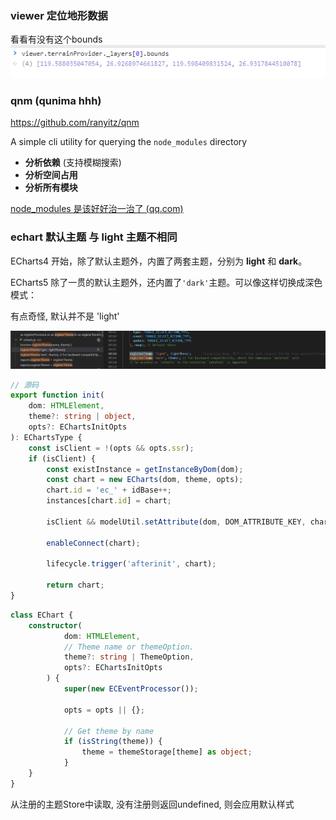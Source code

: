 ### viewer 定位地形数据

看看有没有这个bounds![img](./imgs/企业微信截图_16583731331127.png)



### qnm (qunima hhh)

https://github.com/ranyitz/qnm

 A simple cli utility for querying the `node_modules` directory

- **分析依赖** (支持模糊搜索)
- **分析空间占用**
- **分析所有模块**

[node_modules 是该好好治一治了 (qq.com)](https://mp.weixin.qq.com/s/8-_OnWf_Yzq9HrN0KBAh5A)



### echart 默认主题 与 light 主题不相同

ECharts4 开始，除了默认主题外，内置了两套主题，分别为 **light** 和 **dark**。

ECharts5 除了一贯的默认主题外，还内置了`'dark'`主题。可以像这样切换成深色模式：

有点奇怪, 默认并不是 'light'

![image-20220721162534818](./imgs/image-20220721162534818.png)

```ts
// 源码
export function init(
    dom: HTMLElement,
    theme?: string | object,
    opts?: EChartsInitOpts
): EChartsType {
    const isClient = !(opts && opts.ssr);
    if (isClient) {
        const existInstance = getInstanceByDom(dom);
        const chart = new ECharts(dom, theme, opts);
        chart.id = 'ec_' + idBase++;
        instances[chart.id] = chart;

        isClient && modelUtil.setAttribute(dom, DOM_ATTRIBUTE_KEY, chart.id);

        enableConnect(chart);

        lifecycle.trigger('afterinit', chart);

        return chart;
}
```

```ts
class EChart {
    constructor(
            dom: HTMLElement,
            // Theme name or themeOption.
            theme?: string | ThemeOption,
            opts?: EChartsInitOpts
        ) {
            super(new ECEventProcessor());

            opts = opts || {};

            // Get theme by name
            if (isString(theme)) {
                theme = themeStorage[theme] as object;
            }
    }
}
```

从注册的主题Store中读取, 没有注册则返回undefined, 则会应用默认样式

